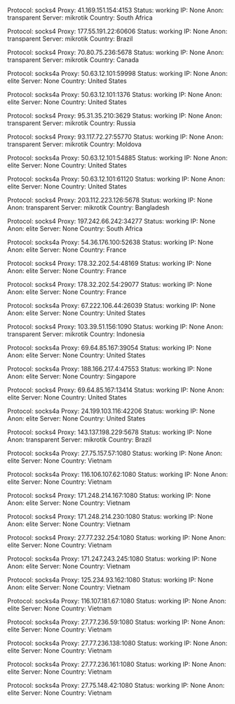 Protocol: socks4
Proxy: 41.169.151.154:4153
Status: working
IP: None
Anon: transparent
Server: mikrotik
Country: South Africa

Protocol: socks4
Proxy: 177.55.191.22:60606
Status: working
IP: None
Anon: transparent
Server: mikrotik
Country: Brazil

Protocol: socks4
Proxy: 70.80.75.236:5678
Status: working
IP: None
Anon: transparent
Server: mikrotik
Country: Canada

Protocol: socks4a
Proxy: 50.63.12.101:59998
Status: working
IP: None
Anon: elite
Server: None
Country: United States

Protocol: socks4a
Proxy: 50.63.12.101:1376
Status: working
IP: None
Anon: elite
Server: None
Country: United States

Protocol: socks4
Proxy: 95.31.35.210:3629
Status: working
IP: None
Anon: transparent
Server: mikrotik
Country: Russia

Protocol: socks4
Proxy: 93.117.72.27:55770
Status: working
IP: None
Anon: transparent
Server: mikrotik
Country: Moldova

Protocol: socks4a
Proxy: 50.63.12.101:54885
Status: working
IP: None
Anon: elite
Server: None
Country: United States

Protocol: socks4a
Proxy: 50.63.12.101:61120
Status: working
IP: None
Anon: elite
Server: None
Country: United States

Protocol: socks4
Proxy: 203.112.223.126:5678
Status: working
IP: None
Anon: transparent
Server: mikrotik
Country: Bangladesh

Protocol: socks4
Proxy: 197.242.66.242:34277
Status: working
IP: None
Anon: elite
Server: None
Country: South Africa

Protocol: socks4a
Proxy: 54.36.176.100:52638
Status: working
IP: None
Anon: elite
Server: None
Country: France

Protocol: socks4
Proxy: 178.32.202.54:48169
Status: working
IP: None
Anon: elite
Server: None
Country: France

Protocol: socks4
Proxy: 178.32.202.54:29077
Status: working
IP: None
Anon: elite
Server: None
Country: France

Protocol: socks4a
Proxy: 67.222.106.44:26039
Status: working
IP: None
Anon: elite
Server: None
Country: United States

Protocol: socks4
Proxy: 103.39.51.156:1090
Status: working
IP: None
Anon: transparent
Server: mikrotik
Country: Indonesia

Protocol: socks4a
Proxy: 69.64.85.167:39054
Status: working
IP: None
Anon: elite
Server: None
Country: United States

Protocol: socks4a
Proxy: 188.166.217.4:47553
Status: working
IP: None
Anon: elite
Server: None
Country: Singapore

Protocol: socks4
Proxy: 69.64.85.167:13414
Status: working
IP: None
Anon: elite
Server: None
Country: United States

Protocol: socks4a
Proxy: 24.199.103.116:42206
Status: working
IP: None
Anon: elite
Server: None
Country: United States

Protocol: socks4
Proxy: 143.137.198.229:5678
Status: working
IP: None
Anon: transparent
Server: mikrotik
Country: Brazil

Protocol: socks4a
Proxy: 27.75.157.57:1080
Status: working
IP: None
Anon: elite
Server: None
Country: Vietnam

Protocol: socks4a
Proxy: 116.106.107.62:1080
Status: working
IP: None
Anon: elite
Server: None
Country: Vietnam

Protocol: socks4
Proxy: 171.248.214.167:1080
Status: working
IP: None
Anon: elite
Server: None
Country: Vietnam

Protocol: socks4
Proxy: 171.248.214.230:1080
Status: working
IP: None
Anon: elite
Server: None
Country: Vietnam

Protocol: socks4
Proxy: 27.77.232.254:1080
Status: working
IP: None
Anon: elite
Server: None
Country: Vietnam

Protocol: socks4a
Proxy: 171.247.243.245:1080
Status: working
IP: None
Anon: elite
Server: None
Country: Vietnam

Protocol: socks4a
Proxy: 125.234.93.162:1080
Status: working
IP: None
Anon: elite
Server: None
Country: Vietnam

Protocol: socks4a
Proxy: 116.107.181.67:1080
Status: working
IP: None
Anon: elite
Server: None
Country: Vietnam

Protocol: socks4a
Proxy: 27.77.236.59:1080
Status: working
IP: None
Anon: elite
Server: None
Country: Vietnam

Protocol: socks4a
Proxy: 27.77.236.138:1080
Status: working
IP: None
Anon: elite
Server: None
Country: Vietnam

Protocol: socks4a
Proxy: 27.77.236.161:1080
Status: working
IP: None
Anon: elite
Server: None
Country: Vietnam

Protocol: socks4a
Proxy: 27.75.148.42:1080
Status: working
IP: None
Anon: elite
Server: None
Country: Vietnam

